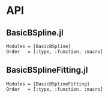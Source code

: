 # API

## BasicBSpline.jl
```@autodocs
Modules = [BasicBSpline]
Order   = [:type, :function, :macro]
```

## BasicBSplineFitting.jl
```@docs
Modules = [BasicBSplineFitting]
Order   = [:type, :function, :macro]
```
